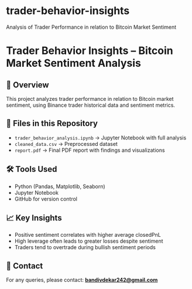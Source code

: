 # trader-behavior-insights
Analysis of Trader Performance in relation to Bitcoin Market Sentiment
# Trader Behavior Insights – Bitcoin Market Sentiment Analysis

## 📌 Overview
This project analyzes trader performance in relation to Bitcoin market sentiment,
using Binance trader historical data and sentiment metrics.

## 📂 Files in this Repository
- `trader_behavior_analysis.ipynb` → Jupyter Notebook with full analysis
- `cleaned_data.csv` → Preprocessed dataset
- `report.pdf` → Final PDF report with findings and visualizations

## 🛠️ Tools Used
- Python (Pandas, Matplotlib, Seaborn)
- Jupyter Notebook
- GitHub for version control

## 📈 Key Insights
- Positive sentiment correlates with higher average closedPnL
- High leverage often leads to greater losses despite sentiment
- Traders tend to overtrade during bullish sentiment periods

## 📧 Contact
For any queries, please contact: **bandivdekar242@gmail.com**
